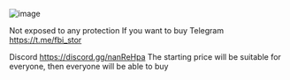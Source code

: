 ![image](https://github.com/user-attachments/assets/1b212c97-e39e-4397-9976-633564072e69)



Not exposed to any protection 
If you want to buy 
Telegram https://t.me/fbi_stor

Discord
https://discord.gg/nanReHpa
The starting price will be suitable for everyone, then everyone will be able to buy
